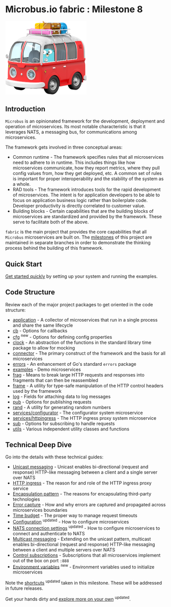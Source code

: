 # Microbus.io fabric : Milestone 8

<img src="docs\gopher-on-bus.png" width=256>

## Introduction

`Microbus` is an opinionated framework for the development, deployment and operation of microservices. Its most notable characteristic is that it leverages NATS, a messaging bus, for communications among microservices.

The framework gets involved in three conceptual areas:

* Common runtime - The framework specifies rules that all microservices need to adhere to in runtime. This includes things like how microservices communicate, how they report metrics, where they pull config values from, how they get deployed, etc. A common set of rules is important for proper interoperability and the stability of the system as a whole.
* RAD tools - The framework introduces tools for the rapid development of microservices. The intent is for application developers to be able to focus on application business logic rather than boilerplate code. Developer productivity is directly correlated to customer value.
* Building blocks - Certain capabilities that are the building blocks of microservices are standardized and provided by the framework. These serve to facilitate both of the above.

`fabric` is the main project that provides the core capabilities that all `Microbus` microservices are built on. The [milestones](docs/milestones.md) of this project are maintained in separate branches in order to demonstrate the thinking process behind the building of this framework.

## Quick Start

[Get started quickly](docs/quick-start.md) by setting up your system and running the examples.

## Code Structure

Review each of the major project packages to get oriented in the code structure:

* [application](docs/structure/application.md) - A collector of microservices that run in a single process and share the same lifecycle
* [cb](docs/structure/cb.md) - Options for callbacks
* [cfg](docs/structure/cb.md) <sup color="orange">new</sup> - Options for defining config properties
* [clock](docs/structure/clock.md) - An abstraction of the functions in the standard library time package to allow for mocking
* [connector](docs/structure/connector.md) - The primary construct of the framework and the basis for all microservices
* [errors](docs/structure/errors.md) - An enhancement of Go's standard `errors` package 
* [examples](docs/structure/examples.md) - Demo microservices 
* [frag](docs/structure/frag.md) - Means to break large HTTP requests and responses into fragments that can then be reassembled
* [frame](docs/structure/frame.md) - A utility for type-safe manipulation of the HTTP control headers used by the framework
* [log](docs/structure/log.md) - Fields for attaching data to log messages
* [pub](docs/structure/pub.md) - Options for publishing requests
* [rand](docs/structure/rand.md) - A utility for generating random numbers
* [services/configurator](docs/structure/services-configurator.md) - The configurator system microservice
* [services/httpingress](docs/structure/services-httpingress.md) - The HTTP ingress proxy system microservice
* [sub](docs/structure/sub.md) - Options for subscribing to handle requests
* [utils](docs/structure/utils.md) - Various independent utility classes and functions

## Technical Deep Dive

Go into the details with these technical guides:

* [Unicast messaging](docs/tech/unicast.md) - Unicast enables bi-directional (request and response) HTTP-like messaging between a client and a single server over NATS
* [HTTP ingress](docs/tech/httpingress.md) - The reason for and role of the HTTP ingress proxy service
* [Encapsulation pattern](docs/tech/encapsulation.md) - The reasons for encapsulating third-party technologies
* [Error capture](docs/tech/errorcapture.md) - How and why errors are captured and propagated across microservices boundaries
* [Time budget](docs/tech/timebudget.md) - The proper way to manage request timeouts
* [Configuration](docs/tech/configuration.md) <sup color="orange">updated</sup> - How to configure microservices
* [NATS connection settings](docs/tech/natsconnection.md) <sup color="orange">updated</sup> - How to configure microservices to connect and authenticate to NATS
* [Multicast messaging](docs/tech/multicast.md) - Extending on the unicast pattern, multicast enables bi-directional (request and response) HTTP-like messaging between a client and multiple servers over NATS
* [Control subscriptions](docs/tech/controlsubs.md) - Subscriptions that all microservices implement out of the box on port `:888`
* [Environment variables](docs/tech/envars.md) <sup color="orange">new</sup> - Environment variables used to initialize microservices

Note the [shortcuts](docs/shortcuts.md) <sup color="orange">updated</sup> taken in this milestone. These will be addressed in future releases.

Get your hands dirty and [explore more on your own](docs/self-explore.md) <sup color="orange">updated</sup>.
